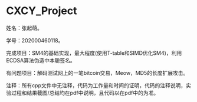 # CXCY_Project
姓名：张起萌。

学号：202000460118。

完成项目：SM4的基础实现，最大程度(使用T-table和SIMD优化SM4)，利用ECDSA算法伪造中本聪签名。

有问题项目：解码测试网上的一笔bitcoin交易，Meow，MD5的长度扩展攻击。

注释：所有cpp文件中无注释，代码为工作量和时间的证明，代码的注释说明，实验过程和结果截图/总结均在pdf中说明，且代码以在pdf中的为准。
